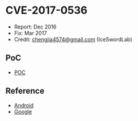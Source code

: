 # CVE-2017-0536 

- Report: Dec 2016
- Fix: Mar 2017
- Credit: chengjia4574@gmail.com (IceSwordLab)

## PoC

- [POC](./poc.c)

## Reference

- [Android](https://source.android.com/security/bulletin/2017-03-01.html)
- [Google](https://issuetracker.google.com/issues/37129579)
